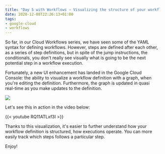 ```yaml
---
title: "Day 5 with Workflows — Visualizing the structure of your workflow definition"
date: 2020-12-08T22:26:13+01:00
tags:
- google-cloud
- workflows
---
```


So far, in our Cloud Workflows series, we have seen some of the YAML syntax for defining workflows. 
However, steps are defined after each other, as a series of step definitions, 
but in spite of the jump instructions, the conditionals, 
you don't really see visually what is going to be the next potential step in a workflow execution.

Fortunately, a new UI enhancement has landed in the Google Cloud Console: 
the ability to visualize a workflow definition with a graph, when you're editing the definition. 
Furthermore, the graph is updated in quasi real-time as you make updates to the definition.

![](/img/workflows-days/w05-graph.png)

Let's see this in action in the video below:

{{< youtube RQ11ATLxf3I >}}

Thanks to this visualization, it's easier to further understand how your workflow definition is structured, how executions operate. You can more easily track which steps follows a particular step.

Enjoy!

